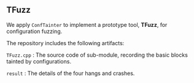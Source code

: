 ## TFuzz

We apply `ConfTainter` to implement a prototype tool, **TFuzz**, for configuration fuzzing.

The repository includes the following artifacts:

```TFuzz.cpp``` : The source code of sub-module, recording the basic blocks tainted by configurations.

```result``` : The details of the four hangs and crashes.
